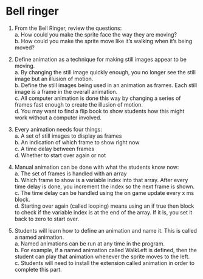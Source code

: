 # Bell ringer

1. From the Bell Ringer, review the questions:\
a. How could you make the sprite face the way they are moving?\
b. How could you make the sprite move like it’s walking when it’s being moved?
1. Define animation as a technique for making still images appear to be moving.\
a. By changing the still image quickly enough, you no longer see the still image but an illusion of motion.\
b. Define the still images being used in an animation as frames. Each still image is a frame in the overall animation.\
c. All computer animation is done this way by changing a series of frames fast enough to create the illusion of motion.\
d. You may want to find a flip book to show students how this might work without a computer involved.
1. Every animation needs four things:\
a. A set of still images to display as frames\
b. An indication of which frame to show right now\
c. A time delay between frames\
d. Whether to start over again or not
1. Manual animation can be done with what the students know now:\
a. The set of frames is handled with an array\
b. Which frame to show is a variable index into that array. After every time delay is done, you increment the index so the next frame is shown.\
c. The time delay can be handled using the on game update every x ms block.\
d. Starting over again (called looping) means using an if true then block to check if the variable index is at the end of the array. If it is, you set it back to zero to start over.

1. Students will learn how to define an animation and name it. This is called a named animation.\
a. Named animations can be run at any time in the program.\
b. For example, if a named animation called WalkLeft is defined, then the student can play that animation whenever the sprite moves to the left.\
c. Students will need to install the extension called animation in order to complete this part.
